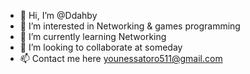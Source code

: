 - 👋 Hi, I’m @Ddahby
- 👀 I’m interested in Networking & games programming 
- 🌱 I’m currently learning Networking
- 💞️ I’m looking to collaborate at someday 
- 📫 Contact me here younessatoro511@gmail.com 

<!---
Ddahby/Ddahby is a ✨ special ✨ repository because its `README.md` (this file) appears on your GitHub profile.
You can click the Preview link to take a look at your changes.
--->
